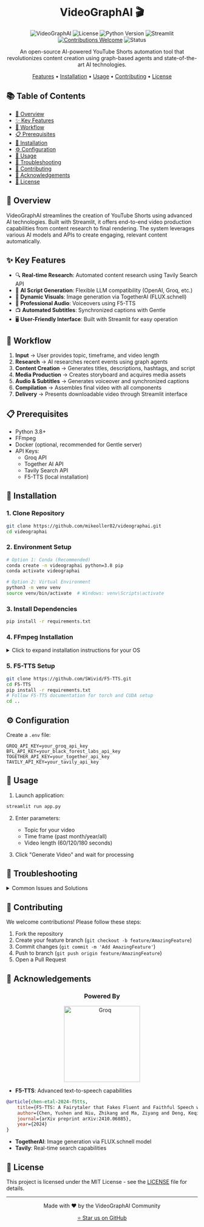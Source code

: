 <div align="center">

# VideoGraphAI 🎬

![VideoGraphAI](https://img.shields.io/badge/VideoGraphAI-v1.0-blue)
![License](https://img.shields.io/badge/license-MIT-blue.svg)
![Python Version](https://img.shields.io/badge/python-3.8%2B-blue.svg)
![Streamlit](https://img.shields.io/badge/streamlit-1.0%2B-red.svg)
[![Contributions Welcome](https://img.shields.io/badge/contributions-welcome-brightgreen.svg?style=flat)](https://github.com/yourusername/VideoGraphAI/issues)
![Status](https://img.shields.io/badge/Status-Beta-yellow.svg)

An open-source AI-powered YouTube Shorts automation tool that revolutionizes content creation using graph-based agents and state-of-the-art AI technologies.

[Features](#-key-features) • [Installation](#-installation) • [Usage](#-usage) • [Contributing](#-contributing) • [License](#-license)

</div>

## 📚 Table of Contents

- [🌟 Overview](#-overview)
- [✨ Key Features](#-key-features)
- [🔄 Workflow](#-workflow)
- [📋 Prerequisites](#-prerequisites)
- [🚀 Installation](#-installation)
- [⚙️ Configuration](#️-configuration)
- [📝 Usage](#-usage)
- [🔧 Troubleshooting](#-troubleshooting)
- [👥 Contributing](#-contributing)
- [🙏 Acknowledgements](#-acknowledgements)
- [📄 License](#-license)

## 🌟 Overview

VideoGraphAI streamlines the creation of YouTube Shorts using advanced AI technologies. Built with Streamlit, it offers end-to-end video production capabilities from content research to final rendering. The system leverages various AI models and APIs to create engaging, relevant content automatically.

## ✨ Key Features

- 🔍 **Real-time Research**: Automated content research using Tavily Search API
- 📝 **AI Script Generation**: Flexible LLM compatibility (OpenAI, Groq, etc.)
- 🎨 **Dynamic Visuals**: Image generation via TogetherAI (FLUX.schnell)
- 🎤 **Professional Audio**: Voiceovers using F5-TTS
- 📺 **Automated Subtitles**: Synchronized captions with Gentle
- 🖥️ **User-Friendly Interface**: Built with Streamlit for easy operation

## 🔄 Workflow

1. **Input** → User provides topic, timeframe, and video length
2. **Research** → AI researches recent events using graph agents
3. **Content Creation** → Generates titles, descriptions, hashtags, and script
4. **Media Production** → Creates storyboard and acquires media assets
5. **Audio & Subtitles** → Generates voiceover and synchronized captions
6. **Compilation** → Assembles final video with all components
7. **Delivery** → Presents downloadable video through Streamlit interface

## 📋 Prerequisites

- Python 3.8+
- FFmpeg
- Docker (optional, recommended for Gentle server)
- API Keys:
  - Groq API
  - Together AI API
  - Tavily Search API
  - F5-TTS (local installation)

## 🚀 Installation

### 1. Clone Repository
```bash
git clone https://github.com/mikeoller82/videographai.git
cd videographai
```

### 2. Environment Setup
```bash
# Option 1: Conda (Recommended)
conda create -n videographai python=3.8 pip
conda activate videographai

# Option 2: Virtual Environment
python3 -m venv venv
source venv/bin/activate  # Windows: venv\Scripts\activate
```

### 3. Install Dependencies
```bash
pip install -r requirements.txt
```

### 4. FFmpeg Installation

<details>
<summary>Click to expand installation instructions for your OS</summary>

#### Ubuntu/Debian
```bash
sudo apt update
sudo apt install ffmpeg
```

#### macOS
```bash
brew install ffmpeg
```

#### Windows
- Download from [ffmpeg.org](https://ffmpeg.org/download.html)
- Add bin folder to system PATH
</details>

### 5. F5-TTS Setup
```bash
git clone https://github.com/SWivid/F5-TTS.git
cd F5-TTS
pip install -r requirements.txt
# Follow F5-TTS documentation for torch and CUDA setup
cd ..
```

## ⚙️ Configuration

Create a `.env` file:
```env
GROQ_API_KEY=your_groq_api_key
BFL_API_KEY=your_black_forest_labs_api_key
TOGETHER_API_KEY=your_together_api_key
TAVILY_API_KEY=your_tavily_api_key
```

## 📝 Usage

1. Launch application:
```bash
streamlit run app.py
```

2. Enter parameters:
   - Topic for your video
   - Time frame (past month/year/all)
   - Video length (60/120/180 seconds)

3. Click "Generate Video" and wait for processing

## 🔧 Troubleshooting

<details>
<summary>Common Issues and Solutions</summary>

- **API Issues**: Verify API keys in `.env`
- **Gentle Server**: Ensure server is running on port 8765
- **FFmpeg**: Confirm PATH configuration
- **Dependencies**: Check virtual environment activation
- **Video Issues**: Review application logs
- **UI Problems**: Clear browser cache
</details>

## 👥 Contributing

We welcome contributions! Please follow these steps:

1. Fork the repository
2. Create your feature branch (`git checkout -b feature/AmazingFeature`)
3. Commit changes (`git commit -m 'Add AmazingFeature'`)
4. Push to branch (`git push origin feature/AmazingFeature`)
5. Open a Pull Request

## 🙏 Acknowledgements

<div align="center">

### Powered By

[<img src="https://groq.com/wp-content/uploads/2024/03/PBG-mark1-color.svg" width="200" alt="Groq">](https://groq.com)

</div>

- **F5-TTS**: Advanced text-to-speech capabilities
```bibtex
@article{chen-etal-2024-f5tts,
    title={F5-TTS: A Fairytaler that Fakes Fluent and Faithful Speech with Flow Matching},
    author={Chen, Yushen and Niu, Zhikang and Ma, Ziyang and Deng, Keqi and Wang, Chunhui and Zhao, Jian and Yu, Kai and Chen, Xie},
    journal={arXiv preprint arXiv:2410.06885},
    year={2024}
}
```
- **TogetherAI**: Image generation via FLUX.schnell model
- **Tavily**: Real-time search capabilities

## 📄 License

This project is licensed under the MIT License - see the [LICENSE](LICENSE) file for details.

---
<div align="center">

Made with ❤️ by the VideoGraphAI Community

[⭐ Star us on GitHub](https://github.com/mikeoller82/videographai)

</div>
